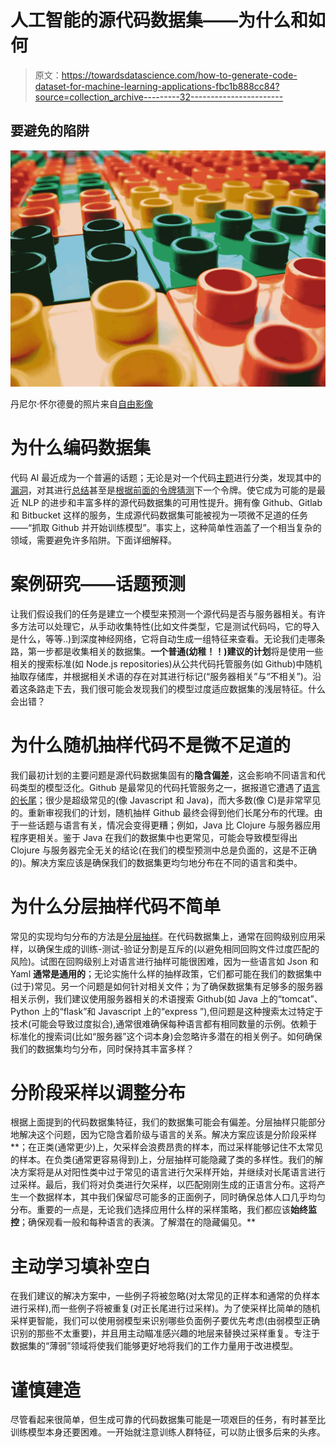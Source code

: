 # 人工智能的源代码数据集——为什么和如何

> 原文：<https://towardsdatascience.com/how-to-generate-code-dataset-for-machine-learning-applications-fbc1b888cc84?source=collection_archive---------32----------------------->

## 要避免的陷阱

![](img/6e8e065e071c6f2556955b6f9cb37101.png)

丹尼尔·怀尔德曼的照片来自[自由影像](https://freeimages.com)

# 为什么编码数据集

代码 AI 最近成为一个普遍的话题；无论是对一个代码[主题](https://github.blog/2017-07-31-topics/)进行分类，发现其中的[漏洞](https://arxiv.org/abs/2009.07235)，对其进行[总结](/how-to-create-data-products-that-are-magical-using-sequence-to-sequence-models-703f86a231f8)甚至是[根据前面的令牌猜测](https://www.tabnine.com/)下一个令牌。使它成为可能的是最近 NLP 的进步和丰富多样的源代码数据集的可用性提升。拥有像 Github、Gitlab 和 Bitbucket 这样的服务，生成源代码数据集可能被视为一项微不足道的任务——“抓取 Github 并开始训练模型”。事实上，这种简单性涵盖了一个相当复杂的领域，需要避免许多陷阱。下面详细解释。

# 案例研究——话题预测

让我们假设我们的任务是建立一个模型来预测一个源代码是否与服务器相关。有许多方法可以处理它，从手动收集特性(比如文件类型，它是测试代码吗，它的导入是什么，等等..)到深度神经网络，它将自动生成一组特征来查看。无论我们走哪条路，第一步都是收集相关的数据集。**一个普通(幼稚！！)建议的计划**将是使用一些相关的搜索标准(如 Node.js repositories)从公共代码托管服务(如 Github)中随机抽取存储库，并根据相关术语的存在对其进行标记(“服务器相关”与“不相关”)。沿着这条路走下去，我们很可能会发现我们的模型过度适应数据集的浅层特征。什么会出错？

# 为什么随机抽样代码不是微不足道的

我们最初计划的主要问题是源代码数据集固有的**隐含偏差**，这会影响不同语言和代码类型的模型泛化。Github 是最常见的代码托管服务之一，据报道它遭遇了[语言的长尾](https://github.blog/2019-07-02-c-or-java-typescript-or-javascript-machine-learning-based-classification-of-programming-languages/)；很少是超级常见的(像 Javascript 和 Java)，而大多数(像 C)是非常罕见的。重新审视我们的计划，随机抽样 Github 最终会得到他们长尾分布的代理。由于一些话题与语言有关，情况会变得更糟；例如，Java 比 Clojure 与服务器应用程序更相关。鉴于 Java 在我们的数据集中也更常见，可能会导致模型得出 Clojure 与服务器完全无关的结论(在我们的模型预测中总是负面的，这是不正确的)。解决方案应该是确保我们的数据集更均匀地分布在不同的语言和类中。

# 为什么分层抽样代码不简单

常见的实现均匀分布的方法是[分层抽样](https://en.wikipedia.org/wiki/Stratified_sampling')。在代码数据集上，通常在回购级别应用采样，以确保生成的训练-测试-验证分割是互斥的(以避免相同回购文件过度匹配的风险)。试图在回购级别上对语言进行抽样可能很困难，因为一些语言如 Json 和 Yaml **通常是通用的**；无论实施什么样的抽样政策，它们都可能在我们的数据集中(过于)常见。另一个问题是如何针对相关文件；为了确保数据集有足够多的服务器相关示例，我们建议使用服务器相关的术语搜索 Github(如 Java 上的“tomcat”、Python 上的“flask”和 Javascript 上的“express ”),但问题是这种搜索太过特定于技术(可能会导致过度拟合),通常很难确保每种语言都有相同数量的示例。依赖于标准化的搜索词(比如“服务器”这个词本身)会忽略许多潜在的相关例子。如何确保我们的数据集均匀分布，同时保持其丰富多样？

# 分阶段采样以调整分布

根据上面提到的代码数据集特征，我们的数据集可能会有偏差。分层抽样只能部分地解决这个问题，因为它隐含着阶级与语言的关系。解决方案应该是分阶段采样**；在正类(通常更少)上，欠采样会浪费昂贵的样本，而过采样能够记住不太常见的样本。在负类(通常更容易得到)上，分层抽样可能隐藏了类的多样性。我们的解决方案将是从对阳性类中过于常见的语言进行欠采样开始，并继续对长尾语言进行过采样。最后，我们将对负类进行欠采样，以匹配刚刚生成的正语言分布。这将产生一个数据样本，其中我们保留尽可能多的正面例子，同时确保总体人口几乎均匀分布。重要的一点是，无论我们选择应用什么样的采样策略，我们都应该**始终监控**；确保观看一般和每种语言的表演。了解潜在的隐藏偏见。**

# 主动学习填补空白

在我们建议的解决方案中，一些例子将被忽略(对太常见的正样本和通常的负样本进行采样),而一些例子将被重复(对正长尾进行过采样)。为了使采样比简单的随机采样更智能，我们可以使用弱模型来识别哪些负面例子要优先考虑(由弱模型正确识别的那些不太重要)，并且用主动瞄准感兴趣的地层来替换过采样重复。专注于数据集的“薄弱”领域将使我们能够更好地将我们的工作力量用于改进模型。

# 谨慎建造

尽管看起来很简单，但生成可靠的代码数据集可能是一项艰巨的任务，有时甚至比训练模型本身还要困难。一开始就注意训练人群特征，可以防止很多后来的头疼。
